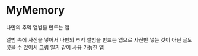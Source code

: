 # MyMemory

나만의 추억 앨범을 만드는 앱

앨범 속에 사진을 넣어서 나만의 추억 앨범을 만드는 앱으로 사진만 넣는 것이 아닌 글도 넣을 수 있어서 그림 일기 같이 사용 가능한 앱

